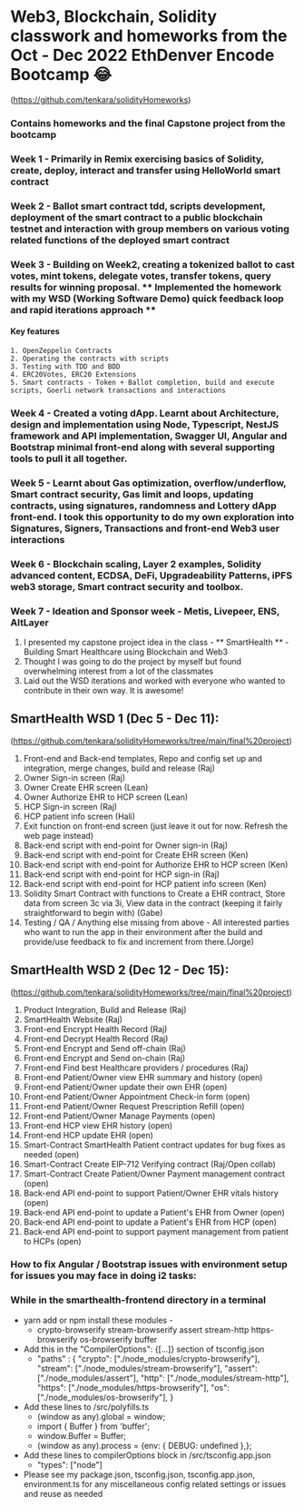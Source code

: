 # Web3, Blockchain, Solidity classwork and homeworks from the Oct - Dec 2022 EthDenver Encode Bootcamp :joy: 
(https://github.com/tenkara/solidityHomeworks)
### Contains homeworks and the final Capstone project from the bootcamp

### Week 1 - Primarily in Remix exercising basics of Solidity, create, deploy, interact and transfer using HelloWorld smart contract
### Week 2 - Ballot smart contract tdd, scripts development, deployment of the smart contract to a public blockchain testnet and interaction with group members on various voting related functions of the deployed smart contract

### Week 3 - Building on Week2, creating a tokenized ballot to cast votes, mint tokens, delegate votes, transfer tokens, query results for winning proposal. ** Implemented the homework with my WSD (Working Software Demo) quick feedback loop and rapid iterations approach **
#### Key features
    1. OpenZeppelin Contracts
    2. Operating the contracts with scripts
    3. Testing with TDD and BDD
    4. ERC20Votes, ERC20 Extensions
    5. Smart contracts - Token + Ballot completion, build and execute scripts, Goerli network transactions and interactions

### Week 4 - Created a voting dApp. Learnt about Architecture, design and implementation using Node, Typescript, NestJS framework and API implementation, Swagger UI, Angular and Bootstrap minimal front-end along with several supporting tools to pull it all together.

### Week 5 - Learnt about Gas optimization, overflow/underflow, Smart contract security, Gas limit and loops, updating contracts, using signatures, randomness and Lottery dApp front-end. I took this opportunity to do my own exploration into Signatures, Signers, Transactions and front-end Web3 user interactions

### Week 6 - Blockchain scaling, Layer 2 examples, Solidity advanced content, ECDSA, DeFi, Upgradeability Patterns, iPFS web3 storage, Smart contract security and toolbox.
### Week 7 - Ideation and Sponsor week - Metis, Livepeer, ENS, AltLayer
1. I presented my capstone project idea in the class - ** SmartHealth ** - Building Smart Healthcare using Blockchain and Web3 
2. Thought I was going to do the project by myself but found overwhelming interest from a lot of the classmates  
3. Laid out the WSD iterations and worked with everyone who wanted to contribute in their own way. It is awesome!


## SmartHealth WSD 1 (Dec 5 - Dec 11):
(https://github.com/tenkara/solidityHomeworks/tree/main/final%20project)

   1. Front-end and Back-end templates, Repo and config set up and integration, merge changes, build and release (Raj)
   2. Owner Sign-in screen (Raj)
   3. Owner Create EHR screen (Lean)
   4. Owner Authorize EHR to HCP screen (Lean)
   5. HCP Sign-in screen (Raj)
   6. HCP patient info screen (Hali)
   7. Exit function on front-end screen (just leave it out for now. Refresh the web page instead)
   8. Back-end script with end-point for Owner sign-in (Raj)
   9. Back-end script with end-point for Create EHR screen (Ken)
   10. Back-end script with end-point for Authorize EHR to HCP screen (Ken)
   11. Back-end script with end-point for HCP sign-in (Raj)
   12. Back-end script with end-point for HCP patient info screen (Ken)
   13. Solidity Smart Contract with functions to Create a EHR contract, Store data from screen 3c via 3i, View data in the contract (keeping it fairly straightforward to begin with) (Gabe)
   14. Testing / QA / Anything else missing from above - All interested parties who want to run the app in their environment after the build and provide/use feedback to fix and increment from there.(Jorge)


## SmartHealth WSD 2 (Dec 12 - Dec 15):
(https://github.com/tenkara/solidityHomeworks/tree/main/final%20project)

   1. Product Integration, Build and Release (Raj)
   2. SmartHealth Website (Raj)
   3. Front-end Encrypt Health Record (Raj)
   4. Front-end Decrypt Health Record (Raj)
   5. Front-end Encrypt and Send off-chain (Raj)
   6. Front-end Encrypt and Send on-chain (Raj)
   7. Front-end Find best Healthcare providers / procedures (Raj)
   8. Front-end Patient/Owner view EHR summary and history (open)
   9. Front-end Patient/Owner update their own EHR (open)
   10. Front-end Patient/Owner Appointment Check-in form (open)
   11. Front-end Patient/Owner Request Prescription Refill (open)
   12. Front-end Patient/Owner Manage Payments (open)
   13. Front-end HCP view EHR history (open)
   14. Front-end HCP update EHR (open)
   15. Smart-Contract SmartHealth Patient contract updates for bug fixes as needed (open)
   16. Smart-Contract Create EIP-712 Verifying contract (Raj/Open collab)
   17. Smart-Contract Create Patient/Owner Payment management contract (open)
   18. Back-end API end-point to support Patient/Owner EHR vitals history (open)
   19. Back-end API end-point to update a Patient's EHR from Owner (open)
   20. Back-end API end-point to update a Patient's EHR from HCP (open)
   21. Back-end API end-point to support payment management from patient to HCPs (open)

### How to fix Angular / Bootstrap issues with environment setup for issues you may face in doing i2 tasks:

### While in the smarthealth-frontend directory in a terminal 
* yarn add or npm install these modules -
  * crypto-browserify stream-browserify assert stream-http https-browserify os-browserify buffer
* Add this in the "CompilerOptions": {[...]} section of tsconfig.json
  * "paths" : {
      "crypto": ["./node_modules/crypto-browserify"],
      "stream": ["./node_modules/stream-browserify"],
      "assert": ["./node_modules/assert"],
      "http": ["./node_modules/stream-http"],
      "https": ["./node_modules/https-browserify"],
      "os": ["./node_modules/os-browserify"],
    }
* Add these lines to /src/polyfills.ts
  * (window as any).global = window;
  * import { Buffer } from 'buffer';
  * window.Buffer = Buffer;
  * (window as any).process = {env: { DEBUG: undefined },};
* Add these lines to compilerOptions block in /src/tsconfig.app.json
  * "types": ["node"]
* Please see my package.json, tsconfig.json, tsconfig.app.json, environment.ts for any miscellaneous config related settings or issues and reuse as needed
